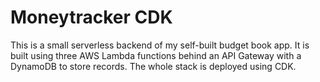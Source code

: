 # Moneytracker CDK

This is a small serverless backend of my self-built budget book app. It is built using three AWS Lambda functions behind an API Gateway with a DynamoDB to store records. The whole stack is deployed using CDK.
